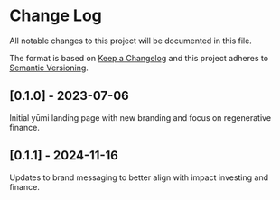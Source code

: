 # Change Log
All notable changes to this project will be documented in this file.
 
The format is based on [Keep a Changelog](http://keepachangelog.com/)
and this project adheres to [Semantic Versioning](http://semver.org/).
 
## [0.1.0] - 2023-07-06
 
Initial yūmi landing page with new branding and focus on regenerative 
finance.

## [0.1.1] - 2024-11-16

Updates to brand messaging to better align with impact investing and finance.
